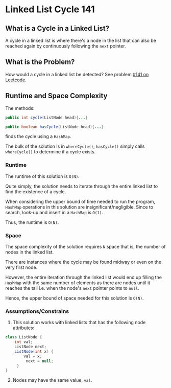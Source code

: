 # Linked List Cycle 141

## What is a Cycle in a Linked List?

A cycle in a linked list is where there's a node in the list that can also be reached again by continuously following
the `next` pointer.

## What is the Problem?

How would a cycle in a linked list be detected? See problem [#141 on
Leetcode](https://leetcode.com/problems/linked-list-cycle/).

## Runtime and Space Complexity

The methods:

```java
public int cycle(ListNode head){...}

public boolean hasCycle(ListNode head){...}
```

finds the cycle using a `HashMap`.

The bulk of the solution is in `whereCycle()`; `hasCycle()` simply calls `whereCycle()` to determine if a cycle exists.

### Runtime

The runtime of this solution is `O(N)`.

Quite simply, the solution needs to iterate through the entire linked list to find the existence of a cycle.

When considering the upper bound of time needed to run the program, `HashMap` operations in this solution are insignificant/negligible.
Since to search, look-up and insert in a `HashMap` is `O(1)`.

Thus, the runtime is `O(N)`.

### Space

The space complexity of the solution requires `N` space that is, the number of nodes in the linked list.

There are instances where the cycle may be found midway or even on the very first node.

However, the entire iteration through the linked list would end up filling the `HashMap` with the same number of elements as there are nodes until it reaches the tail i.e. when the node's `next` pointer points to `null`.

Hence, the upper bound of space needed for this solution is `O(N)`.

### Assumptions/Constrains

1. This solution works with linked lists that has the following node attributes:

```java
class ListNode {
    int val;
    ListNode next;
    ListNode(int x) {
        val = x;
         next = null;
     }
}
```

2. Nodes may have the same value, `val`.